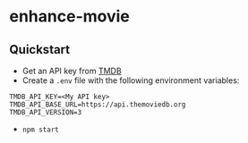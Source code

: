 # enhance-movie

## Quickstart

- Get an API key from [TMDB](https://www.themoviedb.org/)
- Create a `.env` file with the following environment variables:

```
TMDB_API_KEY=<My API key>
TMDB_API_BASE_URL=https://api.themoviedb.org
TMDB_API_VERSION=3
```

- `npm start`
